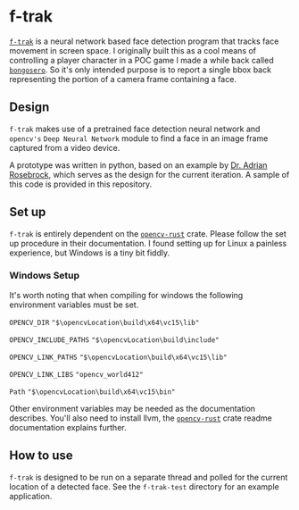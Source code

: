 # f-trak
[`f-trak`](https://crates.io/crates/f-trak) is a neural network based face detection program that tracks face movement in screen space. I originally built this as a cool means of controlling a player character in a POC game I made a while back called [`bongosero`](https://github.com/Payne325/bongosero). So it's only intended purpose is to report a single bbox back representing the portion of a camera frame containing a face.

## Design
`f-trak` makes use of a pretrained face detection neural network and `opencv's` `Deep Neural Network` module to find a face in an image frame captured from a video device.

A prototype was written in python, based on an example by [Dr. Adrian Rosebrock](https://www.pyimagesearch.com/2018/02/26/face-detection-with-opencv-and-deep-learning/), which serves as the design for the current iteration. A sample of this code is provided in this repository.

## Set up
`f-trak` is entirely dependent on the [`opencv-rust`](https://github.com/twistedfall/opencv-rust) crate. Please follow the set up procedure in their documentation.
 I found setting up for Linux a painless experience, but Windows is a tiny bit fiddly. 
 
### Windows Setup

It's worth noting that when compiling for windows the following environment variables must be set.

`OPENCV_DIR` `"$\opencvLocation\build\x64\vc15\lib"`

`OPENCV_INCLUDE_PATHS` `"$\opencvLocation\build\include"`

`OPENCV_LINK_PATHS` `"$\opencvLocation\build\x64\vc15\lib"`

`OPENCV_LINK_LIBS` `"opencv_world412"`

`Path` `"$\opencvLocation\build\x64\vc15\bin"`

Other environment variables may be needed as the documentation describes.
You'll also need to install llvm, the [`opencv-rust`](https://github.com/twistedfall/opencv-rust#windows-package) crate readme documentation explains further.
## How to use
`f-trak` is designed to be run on a separate thread and polled for the current location of a detected face. See the `f-trak-test` directory for an example application.

